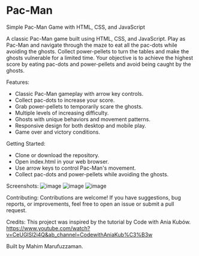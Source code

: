 # Pac-Man
Simple Pac-Man Game with HTML, CSS, and JavaScript

A classic Pac-Man game built using HTML, CSS, and JavaScript. Play as Pac-Man and navigate through the maze to eat all the pac-dots while avoiding the ghosts. Collect power-pellets to turn the tables and make the ghosts vulnerable for a limited time. Your objective is to achieve the highest score by eating pac-dots and power-pellets and avoid being caught by the ghosts.


Features:
- Classic Pac-Man gameplay with arrow key controls.
- Collect pac-dots to increase your score.
- Grab power-pellets to temporarily scare the ghosts.
- Multiple levels of increasing difficulty.
- Ghosts with unique behaviors and movement patterns.
- Responsive design for both desktop and mobile play.
- Game over and victory conditions.


Getting Started:
- Clone or download the repository.
- Open index.html in your web browser.
- Use arrow keys to control Pac-Man's movement.
- Collect pac-dots and power-pellets while avoiding the ghosts.

Screenshots:
![image](https://github.com/MM120-i/Pac-Man/assets/80307451/22a27944-927a-4992-af4c-ea3bdcbd0f7d)
![image](https://github.com/MM120-i/Pac-Man/assets/80307451/f8e2272c-c058-4604-9c8e-a55ca2ef3b73)
![image](https://github.com/MM120-i/Pac-Man/assets/80307451/90302048-e657-48c6-a5e8-2c3dcd1f2a9a)


Contributing:
Contributions are welcome! If you have suggestions, bug reports, or improvements, feel free to open an issue or submit a pull request.

Credits:
This project was inspired by the tutorial by Code with Ania Kubów. 
https://www.youtube.com/watch?v=CeUGlSl2i4Q&ab_channel=CodewithAniaKub%C3%B3w

Built by Mahim Marufuzzaman.
